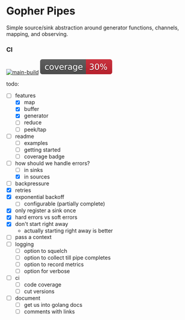 # Gopher Pipes

Simple source/sink abstraction around generator functions, channels, mapping, and observing.

### CI
[![main-build](https://github.com/AndreasChristianson/gopher-pipes/actions/workflows/main-build.yaml/badge.svg)](https://github.com/AndreasChristianson/gopher-pipes/actions/workflows/main-build.yaml)
![coverage](https://raw.githubusercontent.com/AndreasChristianson/gopher-pipes/badges/.badges/main/coverage.svg)

todo:

- [ ] features
  - [x] map
  - [x] buffer
  - [x] generator
  - [ ] reduce
  - [ ] peek/tap
- [ ] readme
  - [ ] examples
  - [ ] getting started
  - [ ] coverage badge
- [ ] how should we handle errors?
  - [ ] in sinks
  - [x] in sources
- [ ] backpressure
- [x] retries
- [x] exponential backoff
  - [ ] configurable (partially complete)
- [x] only register a sink once
- [x] hard errors vs soft errors
- [x] don't start right away
  - actually starting right away is better
- [ ] pass a context
- [ ] logging
  - [ ] option to squelch
  - [ ] option to collect till pipe completes
  - [ ] option to record metrics
  - [ ] option for verbose
- [ ] ci
  - [ ] code coverage
  - [ ] cut versions
- [ ] document
  - [ ] get us into golang docs
  - [ ] comments with links
